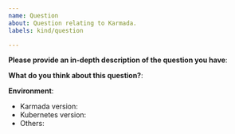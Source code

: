 ```yaml
---
name: Question
about: Question relating to Karmada.
labels: kind/question

---
```


<!-- Please use this template while asking a new question. Thanks!
Please make sure you have read the FAQ and searched the issue list.
- FAQ: https://github.com/karmada-io/karmada/blob/master/docs/frequently-asked-questions.md
- Issues: https://github.com/karmada-io/karmada/issues?q=is%3Aissue+
-->
**Please provide an in-depth description of the question you have**:

**What do you think about this question?**:

**Environment**:
- Karmada version:
- Kubernetes version:
- Others: